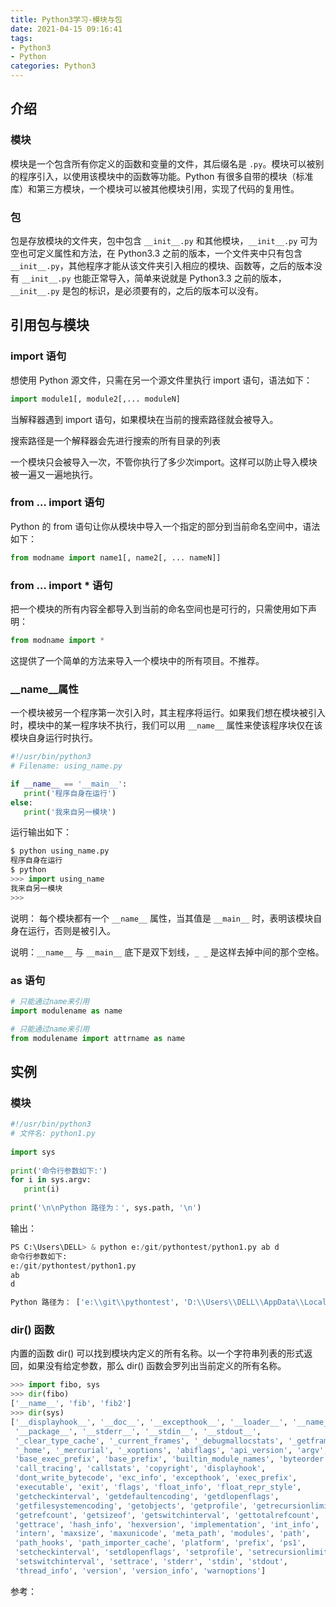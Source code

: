 ```yaml
---
title: Python3学习-模块与包
date: 2021-04-15 09:16:41
tags:
- Python3
- Python
categories: Python3
---
```


## 介绍

### 模块

模块是一个包含所有你定义的函数和变量的文件，其后缀名是 `.py`。模块可以被别的程序引入，以使用该模块中的函数等功能。Python 有很多自带的模块（标准库）和第三方模块，一个模块可以被其他模块引用，实现了代码的复用性。

### 包

包是存放模块的文件夹，包中包含 `__init__.py` 和其他模块，`__init__.py` 可为空也可定义属性和方法，在 Python3.3 之前的版本，一个文件夹中只有包含 `__init__.py`，其他程序才能从该文件夹引入相应的模块、函数等，之后的版本没有 `__init__.py` 也能正常导入，简单来说就是 Python3.3 之前的版本，`__init__.py` 是包的标识，是必须要有的，之后的版本可以没有。

<!--more-->
## 引用包与模块

### import 语句

想使用 Python 源文件，只需在另一个源文件里执行 import 语句，语法如下：

```py
import module1[, module2[,... moduleN]
```

当解释器遇到 import 语句，如果模块在当前的搜索路径就会被导入。

搜索路径是一个解释器会先进行搜索的所有目录的列表

一个模块只会被导入一次，不管你执行了多少次import。这样可以防止导入模块被一遍又一遍地执行。

### from … import 语句

Python 的 from 语句让你从模块中导入一个指定的部分到当前命名空间中，语法如下：

```py
from modname import name1[, name2[, ... nameN]]
```

### from … import * 语句

把一个模块的所有内容全都导入到当前的命名空间也是可行的，只需使用如下声明：

```py
from modname import *
```

这提供了一个简单的方法来导入一个模块中的所有项目。不推荐。

### __name__属性

一个模块被另一个程序第一次引入时，其主程序将运行。如果我们想在模块被引入时，模块中的某一程序块不执行，我们可以用 `__name__` 属性来使该程序块仅在该模块自身运行时执行。

```py
#!/usr/bin/python3
# Filename: using_name.py

if __name__ == '__main__':
   print('程序自身在运行')
else:
   print('我来自另一模块')
```

运行输出如下：

```py
$ python using_name.py
程序自身在运行
$ python
>>> import using_name
我来自另一模块
>>>
```

说明： 每个模块都有一个 `__name__` 属性，当其值是 `__main__` 时，表明该模块自身在运行，否则是被引入。

说明：`__name__` 与 `__main__` 底下是双下划线，`_ _` 是这样去掉中间的那个空格。

### as 语句

```py
# 只能通过name来引用
import modulename as name

# 只能通过name来引用
from modulename import attrname as name
```

## 实例

### 模块

```py
#!/usr/bin/python3
# 文件名: python1.py
 
import sys
 
print('命令行参数如下:')
for i in sys.argv:
   print(i)
 
print('\n\nPython 路径为：', sys.path, '\n')
```

输出：

```py
PS C:\Users\DELL> & python e:/git/pythontest/python1.py ab d
命令行参数如下:
e:/git/pythontest/python1.py
ab
d

Python 路径为： ['e:\\git\\pythontest', 'D:\\Users\\DELL\\AppData\\Local\\Programs\\Python\\Python39\\python39.zip', 'D:\\Users\\DELL\\AppData\\Local\\Programs\\Python\\Python39\\DLLs', 'D:\\Users\\DELL\\AppData\\Local\\Programs\\Python\\Python39\\lib', 'D:\\Users\\DELL\\AppData\\Local\\Programs\\Python\\Python39', 'C:\\Users\\DELL\\AppData\\Roaming\\Python\\Python39\\site-packages', 'D:\\Users\\DELL\\AppData\\Local\\Programs\\Python\\Python39\\lib\\site-packages']
```

### dir() 函数

内置的函数 dir() 可以找到模块内定义的所有名称。以一个字符串列表的形式返回，如果没有给定参数，那么 dir() 函数会罗列出当前定义的所有名称。

```py
>>> import fibo, sys
>>> dir(fibo)
['__name__', 'fib', 'fib2']
>>> dir(sys)  
['__displayhook__', '__doc__', '__excepthook__', '__loader__', '__name__',
 '__package__', '__stderr__', '__stdin__', '__stdout__',
 '_clear_type_cache', '_current_frames', '_debugmallocstats', '_getframe',
 '_home', '_mercurial', '_xoptions', 'abiflags', 'api_version', 'argv',
 'base_exec_prefix', 'base_prefix', 'builtin_module_names', 'byteorder',
 'call_tracing', 'callstats', 'copyright', 'displayhook',
 'dont_write_bytecode', 'exc_info', 'excepthook', 'exec_prefix',
 'executable', 'exit', 'flags', 'float_info', 'float_repr_style',
 'getcheckinterval', 'getdefaultencoding', 'getdlopenflags',
 'getfilesystemencoding', 'getobjects', 'getprofile', 'getrecursionlimit',
 'getrefcount', 'getsizeof', 'getswitchinterval', 'gettotalrefcount',
 'gettrace', 'hash_info', 'hexversion', 'implementation', 'int_info',
 'intern', 'maxsize', 'maxunicode', 'meta_path', 'modules', 'path',
 'path_hooks', 'path_importer_cache', 'platform', 'prefix', 'ps1',
 'setcheckinterval', 'setdlopenflags', 'setprofile', 'setrecursionlimit',
 'setswitchinterval', 'settrace', 'stderr', 'stdin', 'stdout',
 'thread_info', 'version', 'version_info', 'warnoptions']
```

参考：

[](https://www.runoob.com/python3/python3-module.html)